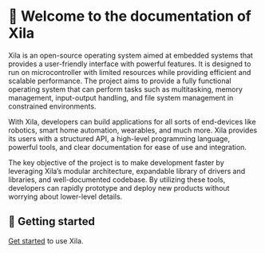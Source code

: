 # 👋 Welcome to the documentation of Xila

Xila is an open-source operating system aimed at embedded systems that provides a user-friendly interface with powerful features.
It is designed to run on microcontroller with limited resources while providing efficient and scalable performance.
The project aims to provide a fully functional operating system that can perform tasks such as multitasking, memory management, input-output handling, and file system management in constrained environments.

With Xila, developers can build applications for all sorts of end-devices like robotics, smart home automation, wearables, and much more.
Xila provides its users with a structured API, a high-level programming language, powerful tools, and clear documentation for ease of use and integration.

The key objective of the project is to make development faster by leveraging Xila’s modular architecture, expandable library of drivers and libraries, and well-documented codebase.
By utilizing these tools, developers can rapidly prototype and deploy new products without worrying about lower-level details.

## 🏃 Getting started

[Get started](<./Get_started/Index.md>) to use Xila.